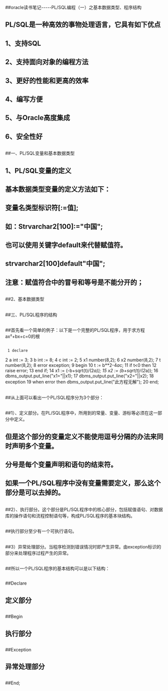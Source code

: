 ##oracle读书笔记-----PL/SQL编程（一）之基本数据类型、程序结构

##
## PL/SQL是一种高效的事物处理语言，它具有如下优点

##
## 1、支持SQL

##
## 2、支持面向对象的编程方法

##
## 3、更好的性能和更高的效率

##
## 4、编写方便

##
## 5、与Oracle高度集成

##
## 6、安全性好

##
##

##
##一、PL/SQL变量和基本数据类型

##
## 1、PL/SQL变量的定义

##
## 基本数据类型变量的定义方法如下：

##
## 变量名类型标识符[:=值];

##
## 如：Strvarchar2[100]:="中国";

##
## 也可以使用关键字default来代替赋值符。

##
## strvarchar2[100]default"中国";

##
## 注意：赋值符合中的冒号和等号是不能分开的；

##
##

##
##

##
##2、基本数据类型

##
##

##
##

##
##三、PL/SQL程序的结构

##
##首先看一个简单的例子：以下是一个完整的PL/SQL程序，用于求方程ax²+bx+c=0的根

##
##	 1 declare 2     a int := 3; 3     b int := 8; 4     c int := 2; 5     x1 number(8,2); 6     x2 number(8,2); 7     t number(8,2); 8     error exception; 9 begin10   t := b**2-4*a*c;11   if t<0 then12      raise error;13   end if;14   x1 := (-b+sqrt(t)/(2*a));15   x2 := (b+sqrt(t)/(2*a));16   dbms_output.put_line("x1="||x1);17   dbms_output.put_line("x2="||x2);18  exception19    when error then dbms_output.put_line("此方程无解");20 end;

##
##

##
##

##
##从上面可以看出一个PL/SQL程序分为3个部分：

##
##

##
##1）、定义部分。在PL/SQL程序中，所用到的常量、变量、游标等必须在这一部分中定义。

##
## 但是这个部分的变量定义不能使用逗号分隔的办法来同时声明多个变量。

##
## 分号是每个变量声明和语句的结束符。

##
## 如果一个PL/SQL程序中没有变量需要定义，那么这个部分是可以去掉的。

##
##

##
##

##
##2）、执行部分。这个部分是PL/SQL程序中的核心部分，包括赋值语句、对数据库的操作语句和流程控制语句等，构成PL/SQL程序的基本块结构。

##
##执行部分至少有一个可执行语句。

##
##

##
##

##
##3）异常处理部分。当程序检测到错误情况时即产生异常。由exception标识的部分来处理程序过程产生的异常。

##
##

##
##所以一个PL/SQL程序的基本结构可以是以下结构：

##
##Declare

##
## 定义部分

##
##Begin

##
## 执行部分

##
##Exception

##
## 异常处理部分

##
##End;

##
##